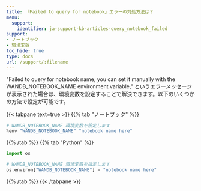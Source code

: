 ```yaml
---
title: 「Failed to query for notebook」エラーの対処方法は？
menu:
  support:
    identifier: ja-support-kb-articles-query_notebook_failed
support:
- ノートブック
- 環境変数
toc_hide: true
type: docs
url: /support/:filename
---
```


"Failed to query for notebook name, you can set it manually with the WANDB_NOTEBOOK_NAME environment variable," というエラーメッセージが表示された場合は、環境変数を設定することで解決できます。以下のいくつかの方法で設定が可能です。

{{< tabpane text=true >}}
{{% tab "ノートブック" %}}
```python
# WANDB_NOTEBOOK_NAME 環境変数を設定します
%env "WANDB_NOTEBOOK_NAME" "notebook name here"
```
{{% /tab %}}
{{% tab "Python" %}}
```python
import os

# WANDB_NOTEBOOK_NAME 環境変数を指定します
os.environ["WANDB_NOTEBOOK_NAME"] = "notebook name here"
```
{{% /tab %}}
{{< /tabpane >}}
